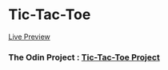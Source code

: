 # Tic-Tac-Toe

[Live Preview](https://vsilagy.github.io/tic-tac-toe/)

### **The Odin Project** : [Tic-Tac-Toe Project](https://www.theodinproject.com/lessons/node-path-javascript-tic-tac-toe)
